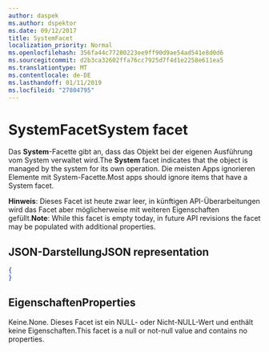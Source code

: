```yaml
---
author: daspek
ms.author: dspektor
ms.date: 09/12/2017
title: SystemFacet
localization_priority: Normal
ms.openlocfilehash: 356fa44c77280223ee9ff90d9ae54ad541e8d0d6
ms.sourcegitcommit: d2b3ca32602ffa76cc7925d7f4d1e2258e611ea5
ms.translationtype: MT
ms.contentlocale: de-DE
ms.lasthandoff: 01/11/2019
ms.locfileid: "27804795"
---
```

# <a name="system-facet"></a><span data-ttu-id="7473b-102">SystemFacet</span><span class="sxs-lookup"><span data-stu-id="7473b-102">System facet</span></span>

<span data-ttu-id="7473b-103">Das **System**-Facette gibt an, dass das Objekt bei der eigenen Ausführung vom System verwaltet wird.</span><span class="sxs-lookup"><span data-stu-id="7473b-103">The **System** facet indicates that the object is managed by the system for its own operation.</span></span>
<span data-ttu-id="7473b-104">Die meisten Apps ignorieren Elemente mit System-Facette.</span><span class="sxs-lookup"><span data-stu-id="7473b-104">Most apps should ignore items that have a System facet.</span></span>

<span data-ttu-id="7473b-105">**Hinweis**: Dieses Facet ist heute zwar leer, in künftigen API-Überarbeitungen wird das Facet aber möglicherweise mit weiteren Eigenschaften gefüllt.</span><span class="sxs-lookup"><span data-stu-id="7473b-105">**Note**: While this facet is empty today, in future API revisions the facet may be populated with additional properties.</span></span>

## <a name="json-representation"></a><span data-ttu-id="7473b-106">JSON-Darstellung</span><span class="sxs-lookup"><span data-stu-id="7473b-106">JSON representation</span></span>

<!-- { "blockType": "resource", "@type": "microsoft.graph.systemFacet", "@type.aka": "microsoft.graph.systemFacet" } -->

```json
{
}
```

## <a name="properties"></a><span data-ttu-id="7473b-107">Eigenschaften</span><span class="sxs-lookup"><span data-stu-id="7473b-107">Properties</span></span>

<span data-ttu-id="7473b-108">Keine.</span><span class="sxs-lookup"><span data-stu-id="7473b-108">None.</span></span> <span data-ttu-id="7473b-109">Dieses Facet ist ein NULL- oder Nicht-NULL-Wert und enthält keine Eigenschaften.</span><span class="sxs-lookup"><span data-stu-id="7473b-109">This facet is a null or not-null value and contains no properties.</span></span>

<!-- {
  "type": "#page.annotation",
  "section": "documentation",
  "tocPath": "Facets/System"
} -->
